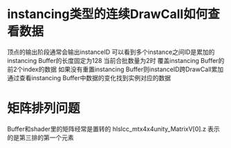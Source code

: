# instancing类型的连续DrawCall如何查看数据
顶点的输出阶段通常会输出instanceID 可以看到多个instance之间ID是累加的
instancing Buffer的长度固定为128
当前合批数量为2时 覆盖instancing Buffer的前2个index的数据
如果没有重置instancing Buffer则instanceID跨DrawCall累加
通过查看instancing Buffer中数据的变化找到实例对应的数据

# 矩阵排列问题
Buffer和shader里的矩阵经常是置转的
hlslcc_mtx4x4unity_MatrixV[0].z 表示的是第三排的第一个元素
